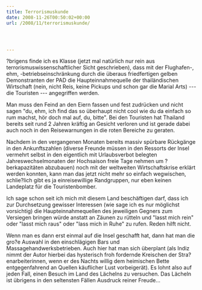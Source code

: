 ```yaml
---
title: Terrorismuskunde
date: 2008-11-26T00:50:02+00:00
url: /2008/11/terrorismuskunde/




---
```

?brigens finde ich es Klasse (jetzt mal natürlich nur rein aus terrorismuswissenschaftlicher Sicht geschrieben), dass mit der Flughafen-, ehm, -betriebseinschränkung durch die überaus friedfertigen gelben Demonstranten der <span class="caps">PAD</span> die Haupteinnahmequelle der thailändischen Wirtschaft (nein, nicht Reis, keine Pickups und schon gar die Marial Arts) --- die Touristen --- angegriffen werden.

Man muss den Feind an den Eiern fassen und fest zudrücken und nicht sagen "du, ehm, ich find das so überhaupt nicht cool wie du da einfach so rum machst, hör doch mal auf, du, bitte". Bei den Touristen hat Thailand bereits seit rund 2 Jahren kräftig an Gesicht verloren und ist gerade dabei auch noch in den Reisewarnungen in die roten Bereiche zu geraten.

Nachdem in den vergangenen Monaten bereits massiv spürbare Rückgänge in den Ankunftszahlen (diverse Freunde müssen in den Ressorts der Insel vermehrt selbst in den eigentlich mit Urlaubsverbot belegten Jahreswechselmonaten der Hochsaison freie Tage nehmen um ?berkapazitäten abzubauen) noch mit der weltweiten Wirtschaftskrise erklärt werden konnten, kann man das jetzt nicht mehr so einfach wegwischen, schlie?lich gibt es ja einreisewillige Randgruppen, nur eben keinen Landeplatz für die Touristenbomber.

Ich sage schon seit ich mich mit diesem Land beschäftigen darf, dass ich zur Durchsetzung gewisser Interessen (wie sage ich es nur möglichst vorsichtig) die Haupteinnahmequellen des jeweiligen Gegners zum Versiegen bringen würde anstatt an Zäunen zu rütteln und "lasst mich rein" oder "lasst mich raus" oder "lass mich in Ruhe" zu rufen. Reden hilft nicht.

Wenn man es dann erst einmal auf die Insel geschafft hat, dann hat man die gro?e Auswahl in den einschlägigen Bars und Massagehandwerksbetrieben. Auch hier hat man sich überplant (als Indiz nimmt der Autor hierbei das hysterisch froh fordernde Kreischen der Stra?enarbeiterinnen, wenn er des Nachts willig dem heimischen Bette entgegenfahrend an Quellen käuflicher Lust vorbeigerät). Es lohnt also auf jeden Fall, einen Besuch im Land des Lächelns zu versuchen. Das Lächeln ist übrigens in den seltensten Fällen Ausdruck reiner Freude...
